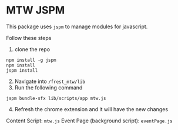 MTW JSPM
========

This package uses `jspm` to manage modules for javascript.

Follow these steps
1. clone the repo

```shell
npm install -g jspm
npm install
jspm install
```

2. Navigate into `/frest_mtw/lib`
3. Run the following command

`jspm bundle-sfx lib/scripts/app mtw.js`

4. Refresh the chrome extension and it will have the new changes

Content Script: `mtw.js`
Event Page (background script): `eventPage.js`
